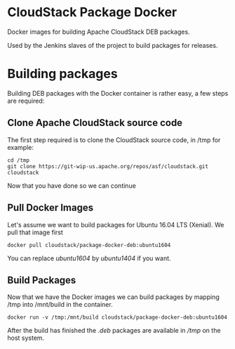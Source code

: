# CloudStack Package Docker
Docker images for building Apache CloudStack DEB packages.

Used by the Jenkins slaves of the project to build packages for releases.

# Building packages
Building DEB packages with the Docker container is rather easy, a few steps are required:

## Clone Apache CloudStack source code
The first step required is to clone the CloudStack source code, in /tmp for example:

    cd /tmp
    git clone https://git-wip-us.apache.org/repos/asf/cloudstack.git cloudstack

Now that you have done so we can continue

## Pull Docker Images
Let's assume we want to build packages for Ubuntu 16.04 LTS (Xenial). We pull that image first

    docker pull cloudstack/package-docker-deb:ubuntu1604

You can replace *ubuntu1604* by *ubuntu1404* if you want.

## Build Packages
Now that we have the Docker images we can build packages by mapping /tmp into /mnt/build in the container.

    docker run -v /tmp:/mnt/build cloudstack/package-docker-deb:ubuntu1604

After the build has finished the *.deb* packages are available in */tmp* on the host system.
